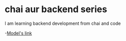 # chai aur backend series 
I am learning backend development from chai and code 

-[Model's link](https://app.eraser.io/workspace/YtPqZ1VogxGy1jzIDkzj)

